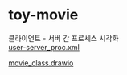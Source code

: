 # toy-movie



 클라이언트 - 서버 간 프로세스 시각화 <br>
[user-server_proc.xml](https://github.com/kd0547/toy-movie/blob/main/user-server_proc.drawio)

[movie_class.drawio](https://github.com/kd0547/toy-movie/blob/main/movie_class.drawio)
